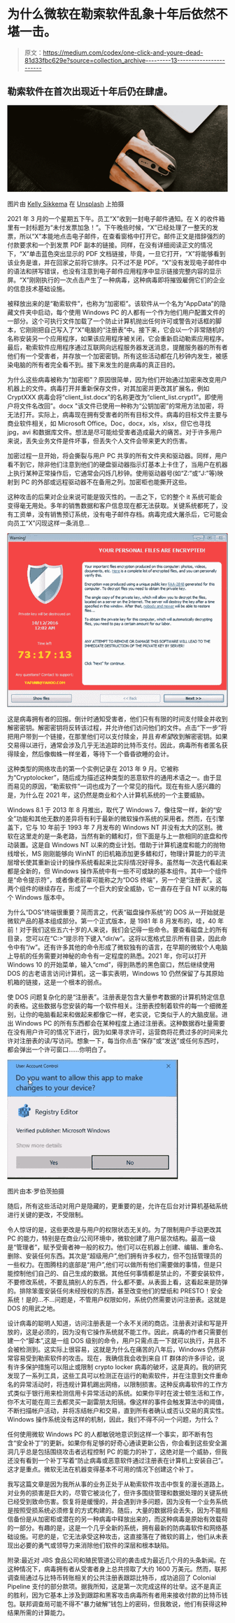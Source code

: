 # 为什么微软在勒索软件乱象十年后依然不堪一击。

> 原文：<https://medium.com/codex/one-click-and-youre-dead-81d33fbc629e?source=collection_archive---------13----------------------->

## 勒索软件在首次出现近十年后仍在肆虐。

![](img/891350cf0c265283e6b7226b39206b0b.png)

图片由 [Kelly Sikkema](https://unsplash.com/@kellysikkema?utm_source=unsplash&utm_medium=referral&utm_content=creditCopyText) 在 [Unsplash](https://unsplash.com/s/photos/computer-mouse?utm_source=unsplash&utm_medium=referral&utm_content=creditCopyText) 上拍摄

2021 年 3 月的一个星期五下午。员工“X”收到一封电子邮件通知。在 X 的收件箱里有一封标题为“未付发票加急！”。下午晚些时候，“X”已经处理了一整天的发票，所以“X”本能地点击电子邮件，在查看窗格中打开它。邮件正文是措辞强烈的付款要求和一个到发票 PDF 副本的链接。同样，在没有详细阅读正文的情况下，“X”单击蓝色突出显示的 PDF 文档链接，毕竟，一旦它打开，“X”将能够看到该业务是谁，并在回家之前将它排序。只不过不是 PDF。“X”没有发现电子邮件中的语法和拼写错误，也没有注意到电子邮件应用程序中显示链接完整内容的显示屏。“X”刚刚执行的一次点击产生了一种病毒，这种病毒即将摧毁雇佣它们的企业的信息技术基础设施。

被释放出来的是“勒索软件”，也称为“加密柜”。该软件从一个名为“AppData”的隐藏文件夹中启动，每个使用 Windows PC 的人都有一个作为他们用户配置文件的一部分。这个可执行文件加载了一个防止计算机抛出任何许可或警告对话框的脚本，它刚刚把自己写入了“X”电脑的“注册表”中。接下来，它会以一个非常随机的名称安装另一个应用程序，如果该应用程序被关闭，它会重新启动勒索应用程序。最后，勒索软件应用程序通过互联网向远程服务器发送消息，提醒服务器的所有者他们有一个受害者，并存放一个加密密钥。所有这些活动都在几秒钟内发生，被感染电脑的所有者完全看不到。接下来发生的是病毒的真正目的。

为什么这些病毒被称为“加密柜”？原因很简单，因为他们开始通过加密来改变用户机器上的文件。病毒打开并重新保存文件，对其加密并更改其扩展名，例如 CryptXXX 病毒会将“client_list.docx”的名称更改为“client_list.crypt1”。即使用户将文件名改回”。docx "该文件已使用一种称为“公钥加密”的常用方法加密，将无法打开。实际上，病毒现在拥有受害者的所有目标文件。病毒的目标文件主要与商业软件相关，如 Microsoft Office。Doc，docx，xls，xlsx，但它也寻找 jpg，avi 和数据库文件。想法是尽可能给受害者造成最大的痛苦。对于许多用户来说，丢失业务文件是件坏事，但丢失个人文件会带来更大的伤害。

加密过程一旦开始，将会撕裂与用户 PC 共享的所有文件夹和驱动器。同样，用户看不到它，除非他们注意到他们的硬盘驱动器指示灯基本上卡住了，当用户在机器上执行某种正常操作后，它通常会闪烁几秒钟。使用驱动器号(如“Z:”或“J:”等)映射到 PC 的外部或远程驱动器不在备用之列。加密柜也能撕开这些。

这种攻击的后果对企业来说可能是毁灭性的。一击之下，它的整个 it 系统可能会变得毫无用处。多年的销售数据和客户信息现在都无法获取。关键系统都死了，没有工资单，没有销售预订系统，没有电子邮件存档。病毒完成大屠杀后，它可能会向员工“X”闪现这样一条消息…

![](img/ae5967836ede9793c9521106174e2e4b.png)

这是病毒拥有者的回报。倒计时通知受害者，他们只有有限的时间支付赎金并收到解密密钥。解密密钥将反转该过程，并允许他们访问他们的文件。点击“下一步”将把用户带到一个链接，在那里他们可以支付赎金，并且*有希望*收到解密密钥。如果交易得以进行，通常会涉及几乎无法追踪的比特币支付。因此，病毒所有者匿名获得赎金，然后像蜘蛛一样坐着，等待下一个昏昏欲睡的会计。

这种类型的网络攻击的第一个实例记录在 2013 年 9 月。它被称为“Cryptolocker”，随后成为描述这种类型的恶意软件的通用术语之一。由于显而易见的原因，“勒索软件”一词也成为了一个常见的指代。现在有些人感兴趣的是，为什么在 2021 年，这仍然是商业和个人计算机系统的一个主要威胁。

Windows 8.1 于 2013 年 8 月推出，取代了 Windows 7。像往常一样，新的“安全”功能和其他无数的差异将有利于最新的微软操作系统的采用者。然而，在引擎盖下，它与 10 年前于 1993 年 7 月发布的 Windows NT 并没有太大的区别。微软在这里走的是一条老路，当然有新的鳍和灯，但下面是与上一款相同的底盘和传动装置。这是自 Windows NT 以来的商业计划。借助于计算机速度和能力的抛物线增长，MS 刚刚能够向 WinNT 的旧机箱添加更多鳍和灯，物理计算能力的平流层增长使其重新设计的操作系统看起来比实际情况好得多。虽然每一次迭代看起来都是全新的，但 Windows 操作系统中有一些不可或缺的基本组件。其中一个组件是“命令提示符”，或者像老前辈可能称之为“DOS 终端”，另一个是“注册表”。这两个组件的继续存在，形成了一个巨大的安全威胁，它一直存在于自 NT 以来的每个 Windows 版本中。

为什么“DOS”终端很重要？简而言之，代表“磁盘操作系统”的 DOS 从一开始就是微软产品的基本组成部分。第一个正式版本，是 1981 年 8 月发布的，哇，40 年前！对于我们这些五六十岁的人来说，我们会记得一些命令。要查看磁盘上的所有目录，您可以在“C:>”提示符下键入“dir/w”。这将以宽格式显示所有目录，因此命令中有“/w”。还有许多其他的命令形成了微软独有的语言，在早期的微软个人电脑上导航的任务需要对神秘的命令有一定程度的熟悉。2021 年，你可以打开 Windows 10 的开始菜单，输入“cmd”，得到熟悉的黑色窗口，然后继续使用 DOS 的古老语言访问计算机，这一事实表明，Windows 10 仍然保留了与其原始机箱的链接，这是一个根本的弱点。

使 DOS 问题复杂化的是“注册表”。注册表是包含大量参考数据的计算机特定信息的表格。这些数据与您安装的每一个软件相关。注册表控制着软件的每一个细微差别，让你的电脑看起来和做起来都像它一样，老实说，它类似于人的大脑皮层。进出 Windows PC 的所有东西都会在某种程度上通过注册表。这种数据吞吐量需要在没有用户许可的情况下进行，因为如果寻求许可，运营商将花费过多的时间来允许对注册表的读/写访问。想象一下，每当你点击“保存”或“发送”或任何东西时，都会弹出一个许可窗口……你明白了。

![](img/f5ca419ea36de228ce61f8c11a8cc49b.png)

图片由本·罗伯茨拍摄

随后，所有这些活动对用户是隐藏的，更重要的是，允许在后台对计算机基础系统进行关键的更改，不受限制。

令人惊讶的是，这些更改是与用户的权限状态无关的。为了限制用户手动更改其 PC 的能力，特别是在商业/公司环境中，微软创建了用户层次结构。最高一级是“管理者”，赋予受膏者神一般的权力。他们可以在机器上创建、编辑、重命名、删除、安装任何东西。其次是“超级用户”,他们拥有许多权力，但不包括管理员的一些权力。在图腾柱的底部是“用户”,他们可以做所有他们需要做的事情，但是只能控制他们自己的、自己生成的数据。其他任何事情都是禁止的，不要安装软件，不要修改系统，不要乱搞别人的东西，什么都不要。从表面上看，这看起来是防弹的。排除笨蛋安装任何未经授权的东西，甚至改变他们的壁纸和 PRESTO！安全系统！是的…不…问题是，不管用户权限如何，系统仍然需要访问注册表。这就是 DOS 的用武之地。

设计病毒的聪明人知道，访问注册表是一个永不关闭的商店。注册表对读和写是开放的，这是必须的，因为没有它操作系统就不能工作。因此，病毒的作者只需要创建一个“脚本”,这是一组 DOS 级别的命令，用户只需点击一下就可以执行，并且不会被检测到。这实际上很容易，这就是为什么在痛苦的八年后，Windows 仍然非常容易受到勒索软件的攻击。现在，我确信我会收到来自 IT 群体的许多评论，说有许多保护措施可以阻止或限制 crypto locker 病毒的破坏，这是真的。我的研究发现了一系列工具，这些工具可以检测正在运行的勒索软件，并在注意到文件重命名的异常活动时，将违规计算机踢出网络，以限制损害。这种反病毒软件的工作方式类似于银行用来检测信用卡异常活动的系统。如果你平时在波士顿生活和工作，你不太可能在周三去都灵买一副雷朋太阳镜。像这样的事件会触发算法中的阈值，不断扫描帐户活动，并将冻结帐户和交易，直到所有者确认或否认交易的真实性。Windows 操作系统没有这样的机制，因此，我们不得不问一个问题，为什么？

任何使用微软 Windows PC 的人都敏锐地意识到这样一个事实，即不断有包含“安全补丁”的更新。如果你有足够的好奇心通读更新公告，你会看到这些安全漏洞几乎总是包括围绕攻击者远程控制 PC 的能力的补丁，这绝对是一个威胁，但我还没有看到一个补丁写着“防止病毒或恶意软件通过注册表在计算机上安装自己”。这才是重点。微软无法在机器变得基本不可用的情况下创建这个补丁。

我写这篇文章是因为我所从事的业务正处于从勒索软件攻击中恢复的漫长道路上。对业务的损害是巨大的，尽管它被淡化了，但许多围绕管理和数据处理的关键系统已经受到致命伤害。恢复将是缓慢的，并会遇到许多问题，因为没有一个业务系统是按照受损系统必须修复的方式构建的。随后，大量的数据将会丢失，因为不能相信备份是从加密柜或潜在的另一种病毒中释放出来的，而这种病毒是原始有效载荷的一部分。有趣的是，这是一个几乎全新的系统，拥有最新的防病毒软件和网络基础设施。可悲的是，它无法承受这种攻击，这直接落在了微软的肩上，他们从未表现出必要的勇气或领导力来消除他们软件的深层和根本缺陷。

附录:最近对 JBS 食品公司和殖民管道公司的袭击成为最近几个月的头条新闻。在这种情况下，病毒拥有者从受害者身上总共捞取了大约 1600 万美元。然而，联邦调查局通过与比特币转账相关的公共注册表跟踪比特币，成功追回了 Colonial Pipeline 支付的部分款项。据我所知，这是第一次完成这样的壮举。这不是真正的胜利，因为它基本上涉及到跟踪和黑客攻击病毒所有者用来接收付款的比特币钱包。联邦调查局可能不得不“暴力破解”钱包上的密码，但我敢说，他们有获得这种结果所需的计算能力。